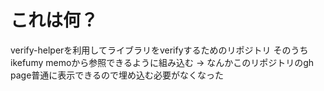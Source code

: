 # これは何？
verify-helperを利用してライブラリをverifyするためのリポジトリ
そのうちikefumy memoから参照できるように組み込む
-> なんかこのリポジトリのgh page普通に表示できるので埋め込む必要がなくなった